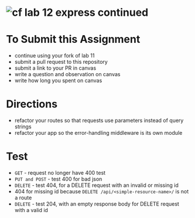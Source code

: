 ![cf](https://i.imgur.com/7v5ASc8.png) lab 12 express continued
======

# To Submit this Assignment
  * continue using your fork of lab 11
  * submit a pull request to this repository
  * submit a link to your PR in canvas
  * write a question and observation on canvas
  * write how long you spent on canvas

# Directions
* refactor your routes so that requests use parameters instead of query strings
* refactor your app so the error-handling middleware is its own module


# Test
* `GET` - request no longer have 400 test
* `PUT and POST` - test 400 for bad json  
* `DELETE` - test 404, for a DELETE request with an invalid or missing id
 * 404 for missing id because `DELETE /api/<simple-resource-name>/` is not a route
* `DELETE` - test 204, with an empty response body for DELETE request with a valid id
